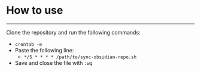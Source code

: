 # How to use
---

Clone the repository and run the following commands:

- `crontab -e`
- Paste the following line:
  - `*/5 * * * * /path/to/sync-obsidian-repo.sh`
- Save and close the file with `:wq`
